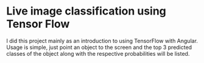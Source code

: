# Live image classification using Tensor Flow

I did this project mainly as an introduction to using TensorFlow with Angular. Usage is simple, just point an object to the screen and the top 3 predicted classes of the object along with the respective probabilities will be listed.
